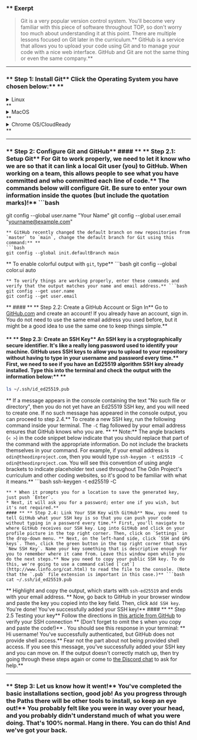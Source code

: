 ### ** Exerpt
>Git is a very popular version control system. You'll become very familiar with this piece of software throughout TOP, so don't worry too much about understanding it at this point. There are multiple lessons focused on Git later in the curriculum.** GitHub is a service that allows you to upload your code using Git and to manage your code with a nice web interface. GitHub and Git are not the same thing or even the same company.** 

---


### ** Step 1: Install Git** Click the Operating System you have chosen below:** ** 
<details markdown="block">

<summary class="dropDown-header">Linux
</summary>** #### ** ** Step 1.1: Update the system** Run these commands in the terminal to update the Linux system:** ** 
```bash
sudo apt update
sudo apt upgrade
```
** #### ** ** Step 1.2: Install git** It's likely you have `git` installed already, but to make sure that we have the most up to date version of git, run the following commands:** ** 
```bash
sudo add-apt-repository ppa:git-core/ppa
sudo apt update
sudo apt install git
```
** #### ** ** Step 1.3: Verify version** Make sure your git version is ** at least**  2.28 by running this command:** ** 
```bash
git --version
```
** If the version number is less than 2.28, follow the instructions again. ** </details>** 
<details markdown="block">

<summary class="dropDown-header">MacOS
</summary>** #### ** ** Step 1.0: Install Homebrew
First, you'll need to install Homebrew.  Make sure you have checked the requirements [here](https://docs.brew.sh/Installation#macos-requirements). Once you meet the requirements, copy and paste the following into your terminal:** ** 
```bash
/bin/bash -c "$(curl -fsSL https://raw.githubusercontent.com/Homebrew/install/HEAD/install.sh)"
```
** Note: On an Apple Silicon Mac you will have an extra step to take.
If you look at the terminal output after installing Homebrew, you will see "Installation Successful!". Further down in the terminal there will be a section called "Next steps". 
Reading the terminal may seem a bit intimidating, but this is a great chance to overcome those feelings. Follow the next steps as stated in your terminal (copy and paste the commands given) to add Homebrew to your PATH, which allows you to use the `brew` command prefix. ** #### ** ** Step 1.1: Update Git** MacOS already comes with a version of Git, but you should update to the latest version. In the terminal, type** ```bash
brew install git
```
** This will install the latest version of Git. Easy, right?** #### ** ** Step 1.2: Verify version** ** Open a new terminal window**  and then make sure your git version is ** at least**  2.28 by running this command:** ** 
```bash
git --version
```
** If the version number is less than 2.28, follow the instructions again. If you are encountering a `no formulae found in taps` error:** ** 1. Run `brew doctor`
2. You will see output similar to the below. NOTE: The actual output of `brew doctor` may vary based on the version of MacOS you're running, and any other issues you may have with your own installation. Ultimately, you must run each command line snippet that Homebrew provides after running `brew doctor` in order to repair your installation of Homebrew, including `brew cleanup` at the end.
![Screen_Shot_2021-02-11_at_8 06 38_PM](https://cdn.statically.io/gh/TheOdinProject/curriculum/284f0cdc998be7e4751e29e8458323ad5d320303/foundations/installations/setting_up_git/imgs/00.png)
4. Run `brew install git`, ** open a new terminal window** , then check your version of Git, which should now be the latest version. ** </details>** <details markdown="block">

<summary class="dropDown-header">Chrome OS/CloudReady
</summary>** You will need to install Git from source by following the instructions at this [Digital Ocean tutorial](https://www.digitalocean.com/community/tutorials/how-to-install-git-on-debian-10#installing-git-from-source).** </details>** 

---


### ** Step 2: Configure Git and GitHub** #### ** ** Step 2.1: Setup Git** For Git to work properly, we need to let it know who we are so that it can link a local Git user (you) to GitHub. When working on a team, this allows people to see what you have committed and who committed each line of code.** The commands below will configure Git. Be sure to enter your own information inside the quotes (but include the quotation marks)!** ```bash
git config --global user.name "Your Name"
git config --global user.email "yourname@example.com"
```
** GitHub recently changed the default branch on new repositories from `master` to `main`, change the default branch for Git using this command:** ** 
```bash
git config --global init.defaultBranch main
```
** To enable colorful output with `git`, type** ```bash
git config --global color.ui auto
```
** To verify things are working properly, enter these commands and verify that the output matches your name and email address.** ```bash
git config --get user.name
git config --get user.email
```
** #### ** ** Step 2.2: Create a GitHub Account or Sign In** Go to [GitHub.com](https://github.com/) and create an account! If you already have an account, sign in. You do not need to use the same email address you used before, but it might be a good idea to use the same one to keep things simple.** 
#### ** ** Step 2.3: Create an SSH Key** An SSH key is a cryptographically secure identifier. It's like a really long password used to identify your machine. GitHub uses SSH keys to allow you to upload to your repository without having to type in your username and password every time.** First, we need to see if you have an Ed25519 algorithm SSH key already installed. Type this into the terminal and check the output with the information below:** ** 
```bash
ls ~/.ssh/id_ed25519.pub
```
** If a message appears in the console containing the text "No such file or directory", then you do not yet have an Ed25519 SSH key, and you will need to create one. If no such message has appeared in the console output, you can proceed to step 2.4.** To create a new SSH key, run the following command inside your terminal. The `-C` flag followed by your email address ensures that GitHub knows who you are. ** ** Note:**  The angle brackets (`< >`) in the code snippet below indicate that you should replace that part of the command with the appropriate information. Do not include the brackets themselves in your command. For example, if your email address is `odin@theodinproject.com`, then you would type `ssh-keygen -t ed25519 -C odin@theodinproject.com`. You will see this convention of using angle brackets to indicate placeholder text used throughout The Odin Project's curriculum and other coding websites, so it's good to be familiar with what it means.** ```bash
ssh-keygen -t ed25519 -C <youremail>
```
** * When it prompts you for a location to save the generated key, just push `Enter`.
* Next, it will ask you for a password; enter one if you wish, but it's not required.** 
#### ** ** Step 2.4: Link Your SSH Key with GitHub** Now, you need to tell GitHub what your SSH key is so that you can push your code without typing in a password every time.** First, you'll navigate to where GitHub receives our SSH key. Log into GitHub and click on your profile picture in the top right corner. Then, click on `Settings` in the drop-down menu. ** Next, on the left-hand side, click `SSH and GPG keys`. Then, click the green button in the top right corner that says `New SSH Key`. Name your key something that is descriptive enough for you to remember where it came from. Leave this window open while you do the next steps.** Now you need to copy your public SSH key. To do this, we're going to use a command called [`cat`](http://www.linfo.org/cat.html) to read the file to the console. (Note that the `.pub` file extension is important in this case.)** ```bash
cat ~/.ssh/id_ed25519.pub
```
** Highlight and copy the output, which starts with `ssh-ed25519` and ends with your email address. ** Now, go back to GitHub in your browser window and paste the key you copied into the key field. Then, click `Add SSH key`. You're done! You've successfully added your SSH key!** #### ** ** Step 2.5 Testing your key** Follow the directions in [this article from GitHub](https://help.github.com/en/articles/testing-your-ssh-connection) to verify your SSH connection ** (Don't forget to omit the `$` when you copy and paste the code!)** . You should see this response in your terminal: ** Hi username! You've successfully authenticated, but GitHub does not provide shell access.**  Fear not the part about not being provided shell access. If you see this message, you've successfully added your SSH key and you can move on. If the output doesn't correctly match up, then try going through these steps again or come to [the Discord chat](https://discord.gg/fbFCkYabZB) to ask for help.** 

---


### ** Step 3: Let us know how it went!** You've completed the basic installations section, good job! As you progress through the Paths there will be other tools to install, so keep an eye out!** You probably felt like you were in way over your head, and you probably didn't understand much of what you were doing. That's 100% normal. Hang in there. You can do this! And we've got your back.

